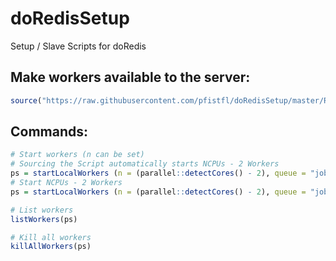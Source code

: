 # doRedisSetup
Setup / Slave Scripts for doRedis

## Make workers available to the server:
```r
source("https://raw.githubusercontent.com/pfistfl/doRedisSetup/master/R/redisSlave.R")
```

## Commands:
```r
# Start workers (n can be set)
# Sourcing the Script automatically starts NCPUs - 2 Workers
ps = startLocalWorkers (n = (parallel::detectCores() - 2), queue = "jobs", host = "10.153.53.62") # , password = agent::agent_get("redispass"))
# Start NCPUs - 2 Workers
ps = startLocalWorkers (n = (parallel::detectCores() - 2), queue = "jobs", host = "10.153.53.62") # , password = agent::agent_get("redispass"))

# List workers
listWorkers(ps)

# Kill all workers
killAllWorkers(ps)
```


